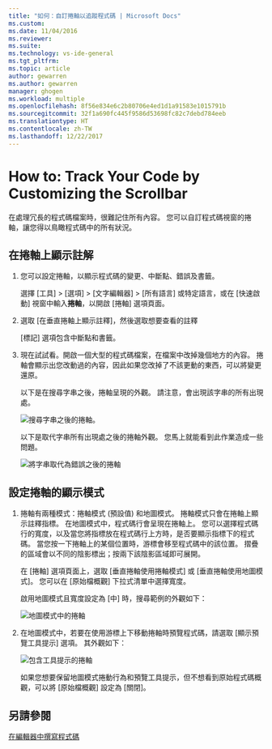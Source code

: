 ```yaml
---
title: "如何：自訂捲軸以追蹤程式碼 | Microsoft Docs"
ms.custom: 
ms.date: 11/04/2016
ms.reviewer: 
ms.suite: 
ms.technology: vs-ide-general
ms.tgt_pltfrm: 
ms.topic: article
author: gewarren
ms.author: gewarren
manager: ghogen
ms.workload: multiple
ms.openlocfilehash: 8f56e834e6c2b80706e4ed1d1a91583e1015791b
ms.sourcegitcommit: 32f1a690fc445f9586d53698fc82c7debd784eeb
ms.translationtype: HT
ms.contentlocale: zh-TW
ms.lasthandoff: 12/22/2017
---
```

# <a name="how-to-track-your-code-by-customizing-the-scrollbar"></a>How to: Track Your Code by Customizing the Scrollbar

在處理冗長的程式碼檔案時，很難記住所有內容。 您可以自訂程式碼視窗的捲軸，讓您得以鳥瞰程式碼中的所有狀況。

## <a name="to-show-annotations-on-the-scroll-bar"></a>在捲軸上顯示註解

1. 您可以設定捲軸，以顯示程式碼的變更、中斷點、錯誤及書籤。

    選擇 [工具] > [選項] > [文字編輯器] > [所有語言] 或特定語言，或在 [快速啟動] 視窗中輸入**捲軸**，以開啟 [捲軸] 選項頁面。

2. 選取 [在垂直捲軸上顯示註釋]，然後選取想要查看的註釋 

    [標記] 選項包含中斷點和書籤。

3. 現在試試看。開啟一個大型的程式碼檔案，在檔案中改掉幾個地方的內容。 捲軸會顯示出您改動過的內容，因此如果您改掉了不該更動的東西，可以將變更還原。

    以下是在搜尋字串之後，捲軸呈現的外觀。 請注意，會出現該字串的所有出現處。

    ![搜尋字串之後的捲軸。](../ide/media/enhancedscrollbarsearch.png "EnhancedScrollbarSearch")

    以下是取代字串所有出現處之後的捲軸外觀。 您馬上就能看到此作業造成一些問題。

    ![將字串取代為錯誤之後的捲軸](../ide/media/enhancedscrollbarreplace.png "EnhancedScrollbarReplace")

## <a name="to-set-the-display-mode-for-the-scroll-bar"></a>設定捲軸的顯示模式

1. 捲軸有兩種模式：捲軸模式 (預設值) 和地圖模式。 捲軸模式只會在捲軸上顯示註釋指標。 在地圖模式中，程式碼行會呈現在捲軸上。 您可以選擇程式碼行的寬度，以及當您將指標放在程式碼行上方時，是否要顯示指標下的程式碼。 當您按一下捲軸上的某個位置時，游標會移至程式碼中的該位置。 摺疊的區域會以不同的陰影標出；按兩下該陰影區域即可展開。

    在 [捲軸] 選項頁面上，選取 [垂直捲軸使用捲軸模式] 或 [垂直捲軸使用地圖模式]。 您可以在 [原始檔概觀] 下拉式清單中選擇寬度。

    啟用地圖模式且寬度設定為 [中] 時，搜尋範例的外觀如下：

    ![地圖模式中的捲軸](../ide/media/enhancedscrollbar.png "EnhancedScrollbar")

2. 在地圖模式中，若要在使用游標上下移動捲軸時預覽程式碼，請選取 [顯示預覽工具提示] 選項。 其外觀如下：

    ![包含工具提示的捲軸](../ide/media/enhancedscrollbarsearchtooltip.png "EnhancedScrollbarSearchTooltip")

    如果您想要保留地圖模式捲動行為和預覽工具提示，但不想看到原始程式碼概觀，可以將 [原始檔概觀] 設定為 [關閉]。

## <a name="see-also"></a>另請參閱

[在編輯器中撰寫程式碼](../ide/writing-code-in-the-code-and-text-editor.md)